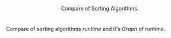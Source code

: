 <p align="center"> 
Compare of Sorting Algorithms.
</p>

#
Compare of sorting algorithms <i>runtime</i> and it's <i>Graph</i> of runtime.
#
